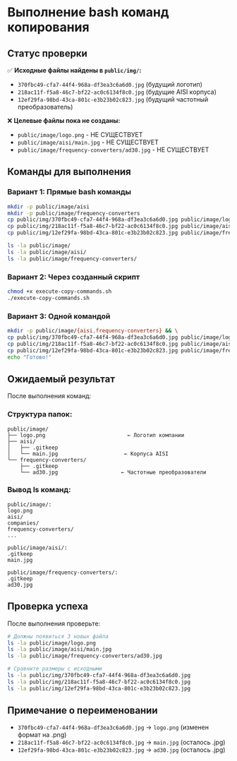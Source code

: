 # Выполнение bash команд копирования

## Статус проверки
✅ **Исходные файлы найдены в `public/img/`:**
- `370fbc49-cfa7-44f4-968a-df3ea3c6a6d0.jpg` (будущий логотип)
- `218ac11f-f5a8-46c7-bf22-ac0c6134f8c0.jpg` (будущие AISI корпуса)  
- `12ef29fa-98bd-43ca-801c-e3b23b02c823.jpg` (будущий частотный преобразователь)

❌ **Целевые файлы пока не созданы:**
- `public/image/logo.png` - НЕ СУЩЕСТВУЕТ
- `public/image/aisi/main.jpg` - НЕ СУЩЕСТВУЕТ
- `public/image/frequency-converters/ad30.jpg` - НЕ СУЩЕСТВУЕТ

## Команды для выполнения

### Вариант 1: Прямые bash команды
```bash
mkdir -p public/image/aisi
mkdir -p public/image/frequency-converters
cp public/img/370fbc49-cfa7-44f4-968a-df3ea3c6a6d0.jpg public/image/logo.png
cp public/img/218ac11f-f5a8-46c7-bf22-ac0c6134f8c0.jpg public/image/aisi/main.jpg  
cp public/img/12ef29fa-98bd-43ca-801c-e3b23b02c823.jpg public/image/frequency-converters/ad30.jpg

ls -la public/image/
ls -la public/image/aisi/
ls -la public/image/frequency-converters/
```

### Вариант 2: Через созданный скрипт
```bash
chmod +x execute-copy-commands.sh
./execute-copy-commands.sh
```

### Вариант 3: Одной командой
```bash
mkdir -p public/image/{aisi,frequency-converters} && \
cp public/img/370fbc49-cfa7-44f4-968a-df3ea3c6a6d0.jpg public/image/logo.png && \
cp public/img/218ac11f-f5a8-46c7-bf22-ac0c6134f8c0.jpg public/image/aisi/main.jpg && \
cp public/img/12ef29fa-98bd-43ca-801c-e3b23b02c823.jpg public/image/frequency-converters/ad30.jpg && \
echo "Готово!"
```

## Ожидаемый результат

После выполнения команд:

### Структура папок:
```
public/image/
├── logo.png                          ← Логотип компании
├── aisi/
│   ├── .gitkeep
│   └── main.jpg                     ← Корпуса AISI  
└── frequency-converters/
    ├── .gitkeep
    └── ad30.jpg                    ← Частотные преобразователи
```

### Вывод ls команд:
```
public/image/:
logo.png
aisi/
companies/
frequency-converters/
...

public/image/aisi/:
.gitkeep
main.jpg

public/image/frequency-converters/:
.gitkeep
ad30.jpg
```

## Проверка успеха

После выполнения проверьте:
```bash
# Должны появиться 3 новых файла
ls -la public/image/logo.png
ls -la public/image/aisi/main.jpg
ls -la public/image/frequency-converters/ad30.jpg

# Сравните размеры с исходными
ls -la public/img/370fbc49-cfa7-44f4-968a-df3ea3c6a6d0.jpg
ls -la public/img/218ac11f-f5a8-46c7-bf22-ac0c6134f8c0.jpg  
ls -la public/img/12ef29fa-98bd-43ca-801c-e3b23b02c823.jpg
```

## Примечание о переименовании

- `370fbc49-cfa7-44f4-968a-df3ea3c6a6d0.jpg` → `logo.png` (изменен формат на .png)
- `218ac11f-f5a8-46c7-bf22-ac0c6134f8c0.jpg` → `main.jpg` (осталось .jpg)
- `12ef29fa-98bd-43ca-801c-e3b23b02c823.jpg` → `ad30.jpg` (осталось .jpg)